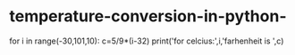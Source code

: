 # temperature-conversion-in-python-
for i in range(-30,101,10):
    c=5/9*(i-32)
    print('for celcius:',i,'farhenheit is ',c)
    
